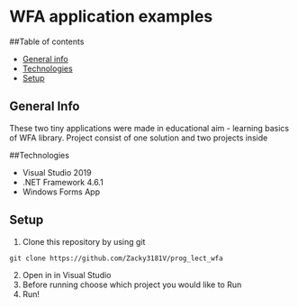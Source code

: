 # WFA application examples

##Table of contents
* [General info](#general-info)
* [Technologies](#technologies)
* [Setup](#setup)

## General Info

These two tiny applications were made in educational aim - learning basics of WFA library. Project consist of one solution and two projects inside

##Technologies

* Visual Studio 2019
* .NET Framework 4.6.1
* Windows Forms App

## Setup

1. Clone this repository by using git
```
git clone https://github.com/Zacky3181V/prog_lect_wfa
```
2. Open in in Visual Studio
3. Before running choose which project you would like to Run
4. Run! 

